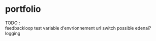 # portfolio

TODO :  
feedbackloop
test
variable d'envrionnement url
switch possible edenai?
logging